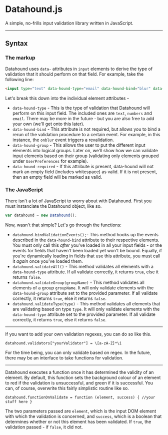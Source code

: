 # Datahound.js
A simple, no-frills input validation library written in JavaScript.

---

## Syntax


### The markup
Datahound uses `data-` attributes in `input` elements to derive the type of validation that it should perform on that field. For example, take the following line:

```html
<input type="text" data-hound-type="email" data-hound-bind="blur" data-hound-group="UserPreferences" data-hound-required>
```

Let's break this down into the individual element attributes -

- `data-hound-type` - This is the type of validation that Datahound will perform on this input field. The included ones are `text`, `numbers` and `email`. There may be more in the future - but you are also free to add your own (we'll get onto this later).
- `data-hound-bind` - This attribute is not required, but allows you to bind a rerun of the validation procedure to a certain event. For example, in this instance, the `onblur` event triggers a revalidation.
- `data-hound-group` - This allows the user to put the different input elements into logical groups. Later on, we'll show how we can validate input elements based on their group (validating only elements grouped under `UserPreferences` for example).
- `data-hound-required` - If this attribute is present, data-hound will not mark an empty field (includes whitespace) as valid. If it is not present, then an empty field will be marked as valid.


### The JavaScript

There isn't a lot of JavaScript to worry about with Datahound. First you must instanciate the Datahound object, like so.

```javascript
var datahound = new Datahound();
```

Now, wasn't that simple? Let's go through the functions:

- `datahound.bindValidationEvents();`- This method hooks up the events described in the `data-hound-bind` attribute to their respective elements. You must only call this *after* you've loaded in all your input fields - or the events for fields that haven't been loaded yet won't be bound. Equally, if you're dynamically loading in fields that use this attribute, you must call it *again* once you've loaded them.
- `datahound.validateAll()` - This method validates all elements with a `data-hound-type` attribute. If all validate correctly, it returns `true`, else it returns `false`.
- `datahound.validateGroup(groupName)` - This method validates all elements of a group `groupName`. It will only validate elements with the `data-hound-group` attribute set to the provided parameter. If all validate correctly, it returns `true`, else it returns `false`.
- `datahound.validateType(type)` - This method validates all elements that are validating based on type `type`. It will only validate elements with the `data-hound-type` attribute set to the provided parameter. If all validate correctly, it returns `true`, else it returns `false`.

----

If you want to add your own validation regexes, you can do so like this.

`datahound.validators["yourValidator"] = \[a-zA-Z]*\i`

For the time being, you can only validate based on regex. In the future, there may be an interface to take functions for validation.

---

Datahound executes a function once it has determined the validity of an element. By default, this function sets the background colour of an element to red if the validation is unsuccessful, and green if it is successful. You can, of course, overwrite this fairly simplistic routine like so.

`datahound.functionOnValidate = function (element, success) { //your stuff here }`

The two parameters passed are `element`, which is the input DOM element with which the validation is concerned, and `success`, which is a boolean that determines whether or not this element has been validated. If `true`, the validation passed - if `false`, it did not.